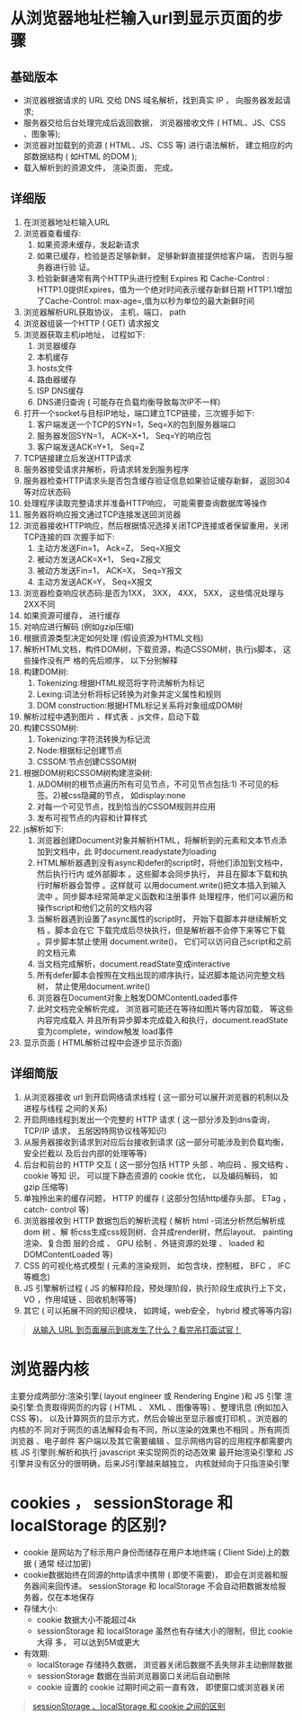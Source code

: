 # 从浏览器地址栏输入url到显示页面的步骤 
## 基础版本
- 浏览器根据请求的 URL 交给 DNS 域名解析，找到真实 IP ， 向服务器发起请求;
- 服务器交给后台处理完成后返回数据， 浏览器接收文件 ( HTML、JS、CSS 、图象等); 
- 浏览器对加载到的资源 ( HTML、JS、CSS 等) 进行语法解析， 建立相应的内部数据结构
( 如HTML 的DOM ); 
- 载入解析到的资源文件， 渲染页面， 完成。
## 详细版
1. 在浏览器地址栏输入URL
2. 浏览器查看缓存:
    1. 如果资源未缓存，发起新请求
    2. 如果已缓存，检验是否足够新鲜， 足够新鲜直接提供给客户端， 否则与服务器进行验 证。
    3. 检验新鲜通常有两个HTTP头进行控制 Expires 和 Cache-Control : HTTP1.0提供Expires，值为一个绝对时间表示缓存新鲜日期 HTTP1.1增加了Cache-Control: max-age=,值为以秒为单位的最大新鲜时间
3. 浏览器解析URL获取协议， 主机，端口， path
4. 浏览器组装一个HTTP ( GET) 请求报文 
5. 浏览器获取主机ip地址， 过程如下:
    1. 浏览器缓存
    2. 本机缓存
    3. hosts文件
    4. 路由器缓存
    5. ISP DNS缓存
    6. DNS递归查询 ( 可能存在负载均衡导致每次IP不一样)
6. 打开一个socket与目标IP地址，端口建立TCP链接，三次握手如下:       
    1. 客户端发送一个TCP的SYN=1，Seq=X的包到服务器端口
    2. 服务器发回SYN=1， ACK=X+1， Seq=Y的响应包
    3. 客户端发送ACK=Y+1， Seq=Z
7. TCP链接建立后发送HTTP请求
8. 服务器接受请求并解析，将请求转发到服务程序
9. 服务器检查HTTP请求头是否包含缓存验证信息如果验证缓存新鲜， 返回304等对应状态码 
10. 处理程序读取完整请求并准备HTTP响应， 可能需要查询数据库等操作
11. 服务器将响应报文通过TCP连接发送回浏览器
12. 浏览器接收HTTP响应，然后根据情况选择关闭TCP连接或者保留重用，关闭TCP连接的四 次握手如下:
    1. 主动方发送Fin=1， Ack=Z， Seq=X报文 
    2. 被动方发送ACK=X+1， Seq=Z报文 
    3. 被动方发送Fin=1， ACK=X， Seq=Y报文 
    4. 主动方发送ACK=Y， Seq=X报文
13. 浏览器检查响应状态码:是否为1XX， 3XX， 4XX， 5XX， 这些情况处理与2XX不同 
14. 如果资源可缓存， 进行缓存
15. 对响应进行解码 (例如gzip压缩)
16. 根据资源类型决定如何处理 (假设资源为HTML文档)
17. 解析HTML文档，构件DOM树，下载资源，构造CSSOM树，执行js脚本， 这些操作没有严 格的先后顺序， 以下分别解释
18. 构建DOM树:
    1. Tokenizing:根据HTML规范将字符流解析为标记
    2. Lexing:词法分析将标记转换为对象并定义属性和规则
    3. DOM construction:根据HTML标记关系将对象组成DOM树 
19. 解析过程中遇到图片 、样式表 、js文件，启动下载
20. 构建CSSOM树:
    1. Tokenizing:字符流转换为标记流
    2. Node:根据标记创建节点
    3. CSSOM:节点创建CSSOM树
21. 根据DOM树和CSSOM树构建渲染树:
    1. 从DOM树的根节点遍历所有可见节点，不可⻅节点包括:1) 不可⻅的标签。2)被css隐藏的节点， 如display:none
    2. 对每一个可⻅节点，找到恰当的CSSOM规则并应用
    3. 发布可视节点的内容和计算样式
22. js解析如下:
    1. 浏览器创建Document对象并解析HTML，将解析到的元素和文本节点添加到文档中，此 时document.readystate为loading
    2. HTML解析器遇到没有async和defer的script时，将他们添加到文档中，然后执行行内 或外部脚本 。这些脚本会同步执行， 并且在脚本下载和执行时解析器会暂停 。这样就可 以用document.write()把文本插入到输入流中 。同步脚本经常简单定义函数和注册事件 处理程序，他们可以遍历和操作script和他们之前的文档内容
    3. 当解析器遇到设置了async属性的script时， 开始下载脚本并继续解析文档 。脚本会在它 下载完成后尽快执行，但是解析器不会停下来等它下载 。异步脚本禁止使用 document.write()， 它们可以访问自己script和之前的文档元素
    4. 当文档完成解析，document.readState变成interactive 
    5. 所有defer脚本会按照在文档出现的顺序执行，延迟脚本能访问完整文档树， 禁止使用document.write()
    6. 浏览器在Document对象上触发DOMContentLoaded事件
    7. 此时文档完全解析完成， 浏览器可能还在等待如图片等内容加载， 等这些内容完成载入 并且所有异步脚本完成载入和执行，document.readState变为complete，window触发 load事件
23. 显示页面 ( HTML解析过程中会逐步显示页面) 
## 详细简版
1. 从浏览器接收 url 到开启网络请求线程 ( 这一部分可以展开浏览器的机制以及进程与线程 之间的关系)
2. 开启网络线程到发出一个完整的 HTTP 请求 ( 这一部分涉及到dns查询， TCP/IP 请求， 五层因特网协议栈等知识)
3. 从服务器接收到请求到对应后台接收到请求 (这一部分可能涉及到负载均衡， 安全拦截以 及后台内部的处理等等)
4. 后台和前台的 HTTP 交互 ( 这一部分包括 HTTP 头部 、响应码 、报文结构 、 cookie 等知 识， 可以提下静态资源的 cookie 优化， 以及编码解码， 如 gzip 压缩等)
5. 单独拎出来的缓存问题， HTTP 的缓存 ( 这部分包括http缓存头部， ETag ， catch-
control 等)
6. 浏览器接收到 HTTP 数据包后的解析流程 ( 解析 html -词法分析然后解析成 dom 树 、解 析css生成css规则树、合并成render树，然后layout、 painting渲染、复合图 层的合成 、 GPU 绘制 、外链资源的处理 、 loaded 和 DOMContentLoaded 等)
7. CSS 的可视化格式模型 ( 元素的渲染规则， 如包含块，控制框， BFC ， IFC 等概念) 
8. JS 引擎解析过程 ( JS 的解释阶段，预处理阶段，执行阶段生成执行上下文， VO ，作用域链 、回收机制等等)
9. 其它 ( 可以拓展不同的知识模块， 如跨域，web安全， hybrid 模式等等内容)

> [从输入 URL 到页面展示到底发生了什么？看完吊打面试官！](https://zhuanlan.zhihu.com/p/133906695)

# 浏览器内核
主要分成两部分:渲染引擎( layout engineer 或 Rendering Engine )和 JS 引擎
渲染引擎:负责取得网页的内容 ( HTML 、 XML 、图像等等) 、整理讯息 (例如加入
CSS 等)， 以及计算网页的显示方式，然后会输出至显示器或打印机 。浏览器的内核的不 同对于网页的语法解释会有不同，所以渲染的效果也不相同 。所有网页浏览器 、电子邮件 客户端以及其它需要编辑 、显示网络内容的应用程序都需要内核
JS 引擎则:解析和执行 javascript 来实现网页的动态效果
最开始渲染引擎和 JS 引擎并没有区分的很明确，后来JS引擎越来越独立， 内核就倾向于只指渲染引擎

# cookies ， sessionStorage 和 localStorage 的区别?
- cookie 是网站为了标示用户身份而储存在用户本地终端 ( Client Side)上的数据 ( 通常
经过加密)
- cookie数据始终在同源的http请求中携带 ( 即使不需要)， 即会在浏览器和服务器间来回传递。
sessionStorage 和 localStorage 不会自动把数据发给服务器，仅在本地保存 
- 存储大小:
    - cookie 数据大小不能超过4k
    - sessionStorage 和 localStorage 虽然也有存储大小的限制，但比 cookie 大得 多， 可以达到5M或更大
- 有效期:
    - localStorage 存储持久数据， 浏览器关闭后数据不丢失除非主动删除数据
    - sessionStorage 数据在当前浏览器窗口关闭后自动删除
    - cookie 设置的 cookie 过期时间之前一直有效， 即使窗口或浏览器关闭

> [sessionStorage 、localStorage 和 cookie 之间的区别](https://juejin.cn/post/6844903713098694664)